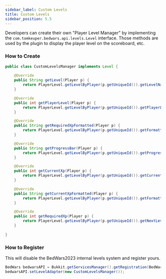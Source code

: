 ```yaml
---
sidebar_label: Custom Levels
title: Custom Levels
sidebar_position: 5.5
---
```

Developers can create their own "Player Level Manager" by implementing the `com.tomkeuper.bedwars.api.levels.Level` interface.
Those methods are used by the plugin to display the player level on the scoreboard, etc.

### How to Create
```java
public class CustomLevelsManager implements Level {
    
    @Override
    public String getLevel(Player p) {
        return PlayerLevel.getLevelByPlayer(p.getUniqueId()).getLevelName();
    }

    @Override
    public int getPlayerLevel(Player p) {
        return PlayerLevel.getLevelByPlayer(p.getUniqueId()).getPlayerLevel();
    }

    @Override
    public String getRequiredXpFormatted(Player p) {
        return PlayerLevel.getLevelByPlayer(p.getUniqueId()).getFormattedRequiredXp();
    }

    @Override
    public String getProgressBar(Player p) {
        return PlayerLevel.getLevelByPlayer(p.getUniqueId()).getProgress();
    }

    @Override
    public int getCurrentXp(Player p) {
        return PlayerLevel.getLevelByPlayer(p.getUniqueId()).getCurrentXp();
    }

    @Override
    public String getCurrentXpFormatted(Player p) {
        return PlayerLevel.getLevelByPlayer(p.getUniqueId()).getFormattedCurrentXp();
    }

    @Override
    public int getRequiredXp(Player p) {
        return PlayerLevel.getLevelByPlayer(p.getUniqueId()).getNextLevelCost();
    }
    
}
```

### How to Register
This will disable the BedWars2023 internal levels system and register yours.
```java
BedWars bedwarsAPI = Bukkit.getServicesManager().getRegistration(BedWars .class).getProvider();
bedwarsAPI.setLevelAdapter(new CustomLevelsManager());
```
